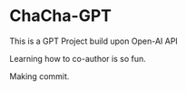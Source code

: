 # ChaCha-GPT

This is a GPT Project build upon Open-AI API

Learning how to co-author is so fun.

Making commit.
